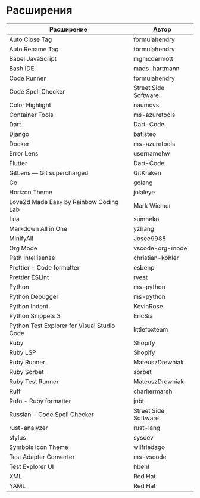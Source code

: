 # Расширения

| Расширение                                  | Автор                |
| ------------------------------------------- | -------------------- |
| Auto Close Tag                              | formulahendry        |
| Auto Rename Tag                             | formulahendry        |
| Babel JavaScript                            | mgmcdermott          |
| Bash IDE                                    | mads-hartmann        |
| Code Runner                                 | formulahendry        |
| Code Spell Checker                          | Street Side Software |
| Color Highlight                             | naumovs              |
| Container Tools                             | ms-azuretools        |
| Dart                                        | Dart-Code            |
| Django                                      | batisteo             |
| Docker                                      | ms-azuretools        |
| Error Lens                                  | usernamehw           |
| Flutter                                     | Dart-Code            |
| GitLens — Git supercharged                  | GitKraken            |
| Go                                          | golang               |
| Horizon Theme                               | jolaleye             |
| Love2d Made Easy by Rainbow Coding Lab      | Mark Wiemer          |
| Lua                                         | sumneko              |
| Markdown All in One                         | yzhang               |
| MinifyAll                                   | Josee9988            |
| Org Mode                                    | vscode-org-mode      |
| Path Intellisense                           | christian-kohler     |
| Prettier - Code formatter                   | esbenp               |
| Prettier ESLint                             | rvest                |
| Python                                      | ms-python            |
| Python Debugger                             | ms-python            |
| Python Indent                               | KevinRose            |
| Python Snippets 3                           | EricSia              |
| Python Test Explorer for Visual Studio Code | littlefoxteam        |
| Ruby                                        | Shopify              |
| Ruby LSP                                    | Shopify              |
| Ruby Runner                                 | MateuszDrewniak      |
| Ruby Sorbet                                 | sorbet               |
| Ruby Test Runner                            | MateuszDrewniak      |
| Ruff                                        | charliermarsh        |
| Rufo - Ruby formatter                       | jnbt                 |
| Russian - Code Spell Checker                | Street Side Software |
| rust-analyzer                               | rust-lang            |
| stylus                                      | sysoev               |
| Symbols Icon Theme                          | wilfriedago          |
| Test Adapter Converter                      | ms-vscode            |
| Test Explorer UI                            | hbenl                |
| XML                                         | Red Hat              |
| YAML                                        | Red Hat              |
